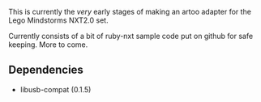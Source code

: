 This is currently the *very* early stages of making an artoo adapter for the Lego Mindstorms NXT2.0 set.

Currently consists of a bit of ruby-nxt sample code put on github for safe keeping. More to come. 

## Dependencies

* libusb-compat (0.1.5)

